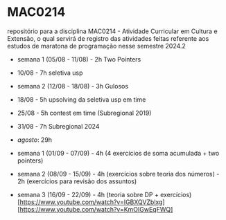 # MAC0214
repositório para a disciplina MAC0214 - Atividade Curricular em Cultura e Extensão, o qual servirá de registro das atividades feitas referente aos estudos de maratona de programação nesse semestre 2024.2

* semana 1 (05/08 - 11/08) - 2h Two Pointers
* 10/08 - 7h seletiva usp 
* semana 2 (12/08 - 18/08) - 3h Gulosos
* 18/08 - 5h upsolving da seletiva usp em time
* 25/08 - 5h contest em time (Subregional 2019)
* 31/08 - 7h Subregional 2024

* *agosto*: 29h
  
* semana 1 (01/09 - 07/09) - 4h (4 exercícios de soma acumulada + two pointers)
* semana 2 (08/09 - 15/09) - 4h (exercícios sobre teoria dos números)
                           - 2h (exercícios para revisão dos assuntos)
* semana 3 (16/09 - 22/09) - 4h (teoria sobre DP + exercícios) [https://www.youtube.com/watch?v=IGBXQVZblxg] [https://www.youtube.com/watch?v=KmOIGwEqFWQ]
